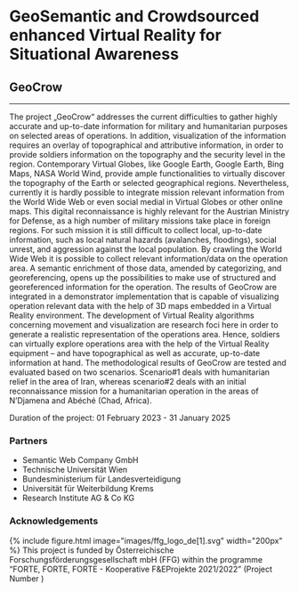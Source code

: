 # GeoSemantic and Crowdsourced enhanced Virtual Reality for Situational Awareness
## GeoCrow

---
The project „GeoCrow“ addresses the current difficulties to gather highly accurate and up-to-date information for military and humanitarian purposes on selected areas of operations. In addition, visualization of the information requires an overlay of topographical and attributive information, in order to provide soldiers information on the topography and the security level in the region. Contemporary Virtual Globes, like Google Earth, Google Earth, Bing Maps, NASA World Wind, provide ample functionalities to virtually discover the topography of the Earth or selected geographical regions. Nevertheless, currently it is hardly possible to integrate mission relevant information from the World Wide Web or even social medial in Virtual Globes or other online maps. This digital reconnaissance is highly relevant for the Austrian Ministry for Defense, as a high number of military missions take place in foreign regions. For such mission it is still difficult to collect local, up-to-date information, such as local natural hazards (avalanches, floodings), social unrest, and aggression against the local population. By crawling the World Wide Web it is possible to collect relevant information/data on the operation area. A semantic enrichment of those data, amended by categorizing, and georeferencing, opens up the possibilities to make use of structured and georeferenced information for the operation. The results of GeoCrow are integrated in a demonstrator implementation that is capable of visualizing operation relevant data with the help of 3D maps embedded in a Virtual Reality environment. The development of Virtual Reality algorithms concerning movement and visualization are research foci here in order to generate a realistic representation of the operations area. Hence, soldiers can virtually explore operations area with the help of the Virtual Reality equipment – and have topographical as well as accurate, up-to-date information at hand. The methodological results of GeoCrow are tested and evaluated based on two scenarios. Scenario#1 deals with humanitarian relief in the area of Iran, whereas scenario#2 deals with an initial reconnaissance mission for a humanitarian operation in the areas of N’Djamena and Abéché (Chad, Africa).

Duration of the project: 01 February 2023 - 31 January 2025


### Partners
* Semantic Web Company GmbH
* Technische Universität Wien
* Bundesministerium für Landesverteidigung
* Universität für Weiterbildung Krems
* Research Institute AG & Co KG

### Acknowledgements
{%
  include figure.html
  image="images/ffg_logo_de[1].svg"
  width="200px"
%}
This project is funded by Österreichische Forschungsförderungsgesellschaft mbH (FFG) within the programme “FORTE, FORTE, FORTE - Kooperative F&EProjekte 2021/2022” (Project Number )
